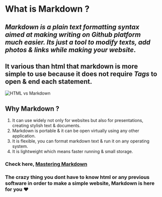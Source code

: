 # **What is Markdown ?**
## *Markdown is a plain text formatting syntax aimed at making writing on Github platform much easier. Its just a tool to modify texts, add photos & links while making your website*.

## It various than html that markdown is more simple to use because it does not require *Tags* to open & end each statement.
![HTML vs Markdown](https://tekeye.uk/md_cms/images/online-html-to-markdown.png)

## Why Markdown ?
1. It can use widely not only for websites but also for presentations, creating stylish text & documents.
2. Markdown is portable & it can be open virtually using any other application.
3. It is flexible, you can format markdown text & run it on any operating system.
4. It is lightweight which means faster running & small storage.

### Check here, [Mastering Markdown](https://guides.github.com/features/mastering-markdown/)

### The crazy thing you dont have to know html or any previous software in order to make a simple website, Markdown is here for you :heart:
